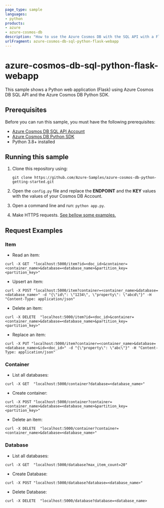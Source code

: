 ```yaml
---
page_type: sample
languages:
- python
products:
- azure
- azure-cosmos-db
description: "How to use the Azure Cosmos DB with the SQL API with a Flask WebApp"
urlFragment: azure-cosmos-db-sql-python-flask-webapp
---
```


# azure-cosmos-db-sql-python-flask-webapp

This sample shows a Python web application (Flask) using Azure Cosmos DB SQL API and the Azure Cosmos DB Python SDK.

## Prerequisites

Before you can run this sample, you must have the following prerequisites:

- [Azure Cosmos DB SQL API Account](https://docs.microsoft.com/en-us/azure/cosmos-db/sql/create-sql-api-python)
- [Azure Cosmos DB Python SDK](https://github.com/Azure/azure-sdk-for-python/tree/main/sdk/cosmos/azure-cosmos)
- Python 3.8+ installed

## Running this sample

1. Clone this repository using:

    ```git clone https://github.com/Azure-Samples/azure-cosmos-db-python-getting-started.git```

1. Open the ```config.py``` file and replace the **ENDPOINT** and the **KEY** values with the values of your Cosmos DB Account.

1. Open a command line and run: ```python app.py```.

1. Make HTTPS requests. [See bellow some examples.](#Request-Examples)

## Request Examples

### Item

- Read an item:

```curl -X GET  "localhost:5000/item?id=<doc_id>&container=<container_name>&database=<database_name>&partition_key=<partition_key>"```

- Upsert an item:

```curl -X POST "localhost:5000/item?container=<container_name>&database=<database_name>" -d "{\"id\": \"1234\", \"property\": \"abcd\"}" -H "Content-Type: application/json"```

- Delete an item:

 ```curl -X DELETE  "localhost:5000/item?id=<doc_id>&container=<container_name>&database=<database_name>&partition_key=<partition_key>"```

- Replace an item:

```curl -X PUT "localhost:5000/item?container=<container_name>&database=<database_name>&id=<doc_id>" -d "{\"property\": \"abc\"}" -H "Content-Type: application/json"```

### Container

- List all databases:

```curl -X GET  "localhost:5000/container?database=<database_name>"```

- Create container:

```curl -X POST "localhost:5000/container?container=<container_name>&database=<database_name>&partition_key=<partition_key>"```

- Delete an item:

 ```curl -X DELETE  "localhost:5000/container?container=<container_name>&database=<database_name>"```

### Database

- List all databases:

```curl -X GET  "localhost:5000/database?max_item_count=20"```

- Create Database:

```curl -X POST "localhost:5000/database?database=<database_name>"```

- Delete Database:

 ```curl -X DELETE  "localhost:5000/database?database=<database_name>```
